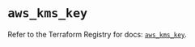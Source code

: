 # `aws_kms_key`

Refer to the Terraform Registry for docs: [`aws_kms_key`](https://registry.terraform.io/providers/hashicorp/aws/6.0.0/docs/resources/kms_key).
